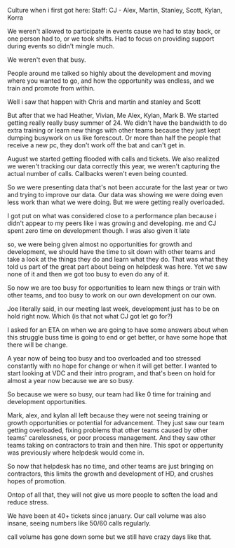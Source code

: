 Culture when i first got here: 
Staff: CJ - Alex, Martin, Stanley, Scott, Kylan, Korra

We weren't allowed to participate in events cause we had to stay back, or one person had to, or we took shifts. Had to focus on providing support during events so didn't mingle much.

We weren't even that busy. 

People around me talked so highly about the development and moving where you wanted to go, and how the opportunity was endless, and we train and promote from within.

Well i saw that happen with Chris and martin and stanley and Scott

But after that we had Heather, Vivian, Me Alex, Kylan, Mark B.
We started getting really really busy summer of 24. 
We didn't have the bandwidth to do extra training or learn new things with other teams because they just kept dumping busywork on us like forescout. Or more than half the people that receive a new pc, they don't work off the bat and can't get in.

August we started getting flooded with calls and tickets.
We also realized we weren't tracking our data correctly this year, we weren't capturing the actual number of calls. Callbacks weren't even being counted.

So we were presenting data that's not been accurate for the last year or two and trying to improve our data. Our data was showing we were doing even less work than what we were doing. But we were getting really overloaded.

I got put on what was considered close to a performance plan because i didn't appear to my peers like i was growing and developing. 
me and CJ spent zero time on development though. 
I was also given it late

so, we were being given almost no opportunities for growth and development, we should have the time to sit down with other teams and take a look at the things they do and learn what they do. That was what they told us part of the great part about being on helpdesk was here. Yet we saw none of it and then we got too busy to even do any of it.

So now we are too busy for opportunities to learn new things or train with other teams, and too busy to work on our own development on our own. 

Joe literally said, in our meeting last week, development just has to be on hold right now. Which (is that not what CJ got let go for?)

 I asked for an ETA on when we are going to have some answers about when this struggle buss time is going to end or get better, or have some hope that there will be change.

A year now of being too busy and too overloaded and too stressed constantly with no hope for change or when it will get better. I wanted to start looking at VDC and their intro program, and that's been on hold for almost a year now because we are so busy.

So because we were so busy, our team had like 0 time for training and development opportunities. 

Mark, alex, and kylan all left because they were not seeing training or growth opportunities or potential for advancement. 
They just saw our team getting overloaded, fixing problems that other teams caused by other teams' carelessness, or poor process management.
And they saw other teams taking on contractors to train and then hire. This spot or oppertunity was previously where helpdesk would come in.

So now that helpdesk has no time, and other teams are just bringing on contractors, this limits the growth and development of HD, and crushes hopes of promotion.

Ontop of all that, they will not give us more people to soften the load and reduce stress.

We have been at 40+ tickets since january. 
Our call volume was also insane, seeing numbers like 50/60 calls regularly.

call volume has gone down some but we still have crazy days like that. 




